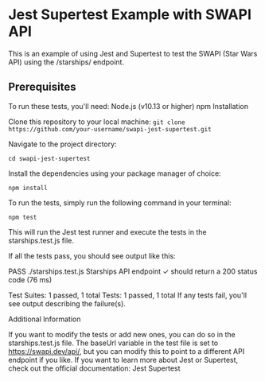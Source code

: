 # Jest Supertest Example with SWAPI API

This is an example of using Jest and Supertest to test the SWAPI (Star Wars API) using the /starships/ endpoint.

## Prerequisites

To run these tests, you'll need:
Node.js (v10.13 or higher)
npm
Installation

Clone this repository to your local machine:
`git clone https://github.com/your-username/swapi-jest-supertest.git`

Navigate to the project directory:

`cd swapi-jest-supertest`

Install the dependencies using your package manager of choice:

`npm install`

To run the tests, simply run the following command in your terminal:

`npm test`

This will run the Jest test runner and execute the tests in the starships.test.js file.

If all the tests pass, you should see output like this:


 PASS  ./starships.test.js
  Starships API endpoint
    ✓ should return a 200 status code (76 ms)

Test Suites: 1 passed, 1 total
Tests:       1 passed, 1 total
If any tests fail, you'll see output describing the failure(s).

Additional Information

If you want to modify the tests or add new ones, you can do so in the starships.test.js file.
The baseUrl variable in the test file is set to https://swapi.dev/api/, but you can modify this to point to a different API endpoint if you like.
If you want to learn more about Jest or Supertest, check out the official documentation:
Jest
Supertest